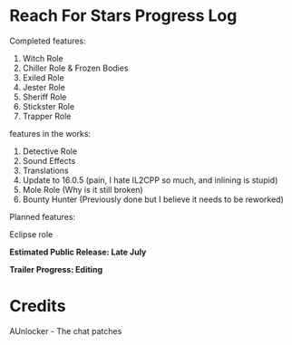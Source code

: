 # Reach For Stars Progress Log

Completed features:

1. Witch Role
2. Chiller Role & Frozen Bodies
3. Exiled Role
4. Jester Role
5. Sheriff Role
6. Stickster Role
7. Trapper Role

features in the works:

1. Detective Role
2. Sound Effects
3. Translations
4. Update to 16.0.5 (pain, I hate IL2CPP so much, and inlining is stupid)
5. Mole Role (Why is it still broken)
6. Bounty Hunter (Previously done but I believe it needs to be reworked)

Planned features:

Eclipse role

**Estimated Public Release: Late July**

**Trailer Progress: Editing**

# Credits

AUnlocker - The chat patches
